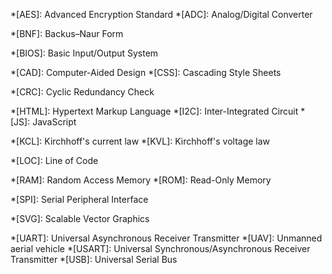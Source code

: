 

*[AES]: Advanced Encryption Standard
*[ADC]: Analog/Digital Converter

*[BNF]: Backus–Naur Form

*[BIOS]: Basic Input/Output System

*[CAD]: Computer-Aided Design
*[CSS]: Cascading Style Sheets

*[CRC]: Cyclic Redundancy Check

*[HTML]: Hypertext Markup Language
*[I2C]: Inter-Integrated Circuit
*[JS]: JavaScript

*[KCL]: Kirchhoff's current law
*[KVL]: Kirchhoff's voltage law

*[LOC]: Line of Code




*[RAM]: Random Access Memory
*[ROM]: Read-Only Memory

*[SPI]: Serial Peripheral Interface

*[SVG]: Scalable Vector Graphics

*[UART]: Universal Asynchronous Receiver Transmitter
*[UAV]: Unmanned aerial vehicle
*[USART]: Universal Synchronous/Asynchronous Receiver Transmitter
*[USB]: Universal Serial Bus



